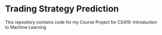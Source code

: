 # Trading Strategy Prediction

This repository contains code for my Course Project for CS419: Introduction to Machine Learning